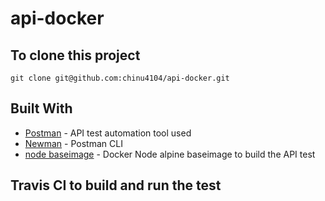 # api-docker

## To clone this project

```
git clone git@github.com:chinu4104/api-docker.git
```

## Built With

* [Postman](https://www.getpostman.com/) - API test automation tool used
* [Newman](https://www.npmjs.com/package/newman) - Postman CLI
* [node baseimage](https://hub.docker.com/_/node/) - Docker Node alpine baseimage to build the API test

## Travis CI to build and run the test
